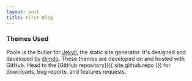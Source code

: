 ```yaml
---
layout: post
title: First Blog
---
```




### Themes Used 

Poole is the butler for [Jekyll](http://jekyllrb.com), the static site generator. It's designed and developed by [@mdo](https://twitter.com/mdo). These themes are developed on and hosted with GitHub. Head to the [GitHub repository]({{ site.github.repo }}) for downloads, bug reports, and features requests.

